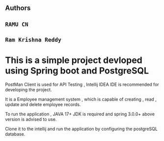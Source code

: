 ## Authors
##  `RAMU CN`
##  `Ram Krishna Reddy`

# This is a simple project devloped using Spring boot and PostgreSQL 

PostMan Client is used for API Testing , Intellij IDEA IDE is recommended for developing the project.

It is a Employee management system , which is capable of creating , read , update and delete employee records.

To run the application , JAVA 17+ JDK is required and spring 3.0.0+ above version is advised to use.

Clone it to the intellij and run the application by configuring the postgreSQL database.
